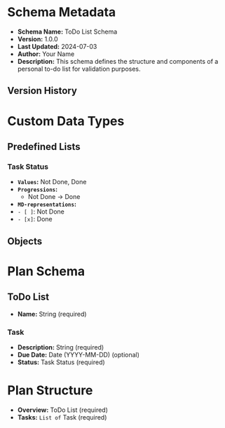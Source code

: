 # Schema Metadata
- **Schema Name:** ToDo List Schema
- **Version:** 1.0.0
- **Last Updated:** 2024-07-03
- **Author:** Your Name
- **Description:** This schema defines the structure and components of a personal to-do list for validation purposes.
## Version History

# Custom Data Types

## Predefined Lists

### Task Status
- **`Values`:** Not Done, Done
- **`Progressions`:**
  - Not Done -> Done
- **`MD-representations`:** 
 - `- [ ]`: Not Done 
 - `- [x]`: Done

## Objects

# Plan Schema

## ToDo List
- **Name:** String (required)

### Task
- **Description:** String (required)
- **Due Date:** Date (YYYY-MM-DD) (optional)
- **Status:** Task Status (required)

# Plan Structure
- **Overview:** ToDo List (required)
- **Tasks:** `List of` Task (required)
